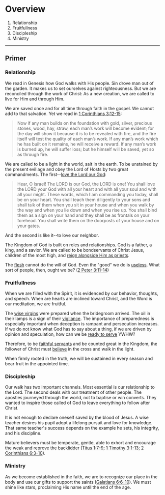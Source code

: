 # Overview
1. Relationship
2. Fruitfullness
3. Discipleship
4. Ministry

---

## Primer

### Relationship
We read in Genesis how God walks with His people. Sin drove man out of the garden. It makes us to set ourselves against righteousness. But we are reconciled through the work of Christ: As a new creation, we are called to live for Him and through Him.

We are saved once and for all time through faith in the gospel. We cannot add to that salvation. Yet we read in [1 Corinthians 3:12-15](https://www.blueletterbible.org/nasb95/1co/3/12-15/s_1065012):

>Now if any man builds on the foundation with gold, silver, precious stones, wood, hay, straw, each man’s work will become evident; for the day will show it because it is to be revealed with fire, and the fire itself will test the quality of each man’s work. If any man’s work which he has built on it remains, he will receive a reward. If any man’s work is burned up, he will suffer loss; but he himself will be saved, yet so as through fire.

We are called to be a light in the world, salt in the earth. To be unstained by the present evil age and obey the Lord of Hosts by two great commandments. The first--[love the Lord our God](https://www.blueletterbible.org/nasb95/deu/6/4-9/s_159004):

>Hear, O Israel! The LORD is our God, the LORD is one! You shall love the LORD your God with all your heart and with all your soul and with all your might. These words, which I am commanding you today, shall be on your heart. You shall teach them diligently to your sons and shall talk of them when you sit in your house and when you walk by the way and when you lie down and when you rise up. You shall bind them as a sign on your hand and they shall be as frontals on your forehead. You shall write them on the doorposts of your house and on your gates.

And the second is like it--to love our neighbor.

The Kingdom of God is built on roles and relationships. God is a father, a king, and a savior. We are called to be bondservants of Christ Jesus, children of the most high, and [reign alongside Him as priests](https://www.blueletterbible.org/nasb95/rev/1/6/s_1168006).

The [flesh](https://www.blueletterbible.org/nasb95/gal/5/16-17/s_1096016) cannot do the will of God. Even the "good" we do is [useless](https://www.blueletterbible.org/nasb95/isa/64/6/s_743006). What sort of people, then, ought we be? ([2 Peter 3:11-14](https://www.blueletterbible.org/nasb95/2pe/3/11-14/s_1159011))

### Fruitfullness
When we are filled with the Spirit, it is evidenced by our behavior, thoughts, and speech. When are hearts are inclined toward Christ, and the Word is our meditation, we are fruitful.

The [wise virgins](https://www.blueletterbible.org/nasb95/mat/25/1-13/s_954001) were prepared when the bridegroom arrived. The oil in their lamps is a sign of their [vigilance](https://www.blueletterbible.org/nasb95/1pe/5/6-10/s_1156006). The importance of preparedness is especially important when deception is rampant and persecution increases. If we do not know what God has to say about a thing, if we are driven by opinion and speculation, how can we be [ready to serve](https://www.blueletterbible.org/nasb95/2ti/2/20-26/s_1127020) YWHW?

Therefore, to be [faithful servants](https://www.blueletterbible.org/nasb95/heb/11/32-40/s_1144032) and be counted great in the Kingdom, the follower of Christ must [believe](https://www.blueletterbible.org/nasb95/jas/2/19/s_1148019) in the cross and walk in the light.

When firmly rooted in the truth, we will be sustained in every season and bear fruit in the appointed time.

### Discipleship
Our walk has two important channels. Most essential is our relationship to the Lord. The second deals with our treatment of other people. The apostles journeyed through the world, not to baptise or win converts. They wanted to inspire those called of God to leave everything to follow after Christ.

It is not enough to declare oneself saved by the blood of Jesus. A wise teacher desires his pupil adopt a lifelong pursuit and love for knowledge. That same teacher's success depends on the example he sets, his integrity, and his discipline.

Mature believers must be temperate, gentle, able to exhort and encourage the weak and reprove the backlidder ([Titus 1:7-9](https://www.blueletterbible.org/nasb95/tit/1/7-9/s_1130007); [1 Timothy 3:1-13](https://www.blueletterbible.org/nasb95/1ti/3/1-13/s_1122001); [2 Corinthians 6:3-10](https://www.blueletterbible.org/nasb95/2co/6/3-10/s_1084003)). 

### Ministry
As we become established in the faith, we are to recognize our place in the body and use our gifts to support the saints ([Galatians 6:6-10](https://www.blueletterbible.org/nasb95/gal/6/6-10/s_1097006)). We must shine like stars, proclaiming His name until the end of the age.
